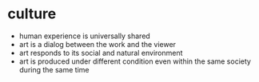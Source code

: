 # culture
* human experience is universally shared
* art is a dialog between the work and the viewer
* art responds to its social and natural environment
* art is produced under different condition even within the same society during the same time